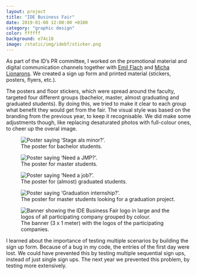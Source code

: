 ```yaml
---
layout: project
title: "IDE Business Fair"
date: 2019-01-08 12:00:00 +0100
category: "graphic design"
color: ffffff
background: e74c18
image: /static/img/idebf/sticker.png
---
```


As part of the ID’s PR committee, I worked on the promotional material and digital communication channels together with [Emil Flach](http://emilflach.com/) and [Micha Lionarons](https://linkedin.com/in/michalionarons). We created a sign up form and printed material (stickers, posters, flyers, etc.).

The posters and floor stickers, which were spread around the faculty, targeted four different groups (bachelor, master, almost graduating and graduated students). By doing this, we tried to make it clear to each group what benefit they would get from the fair. The visual style was based on the branding from the previous year, to keep it recognisable. We did make some adjustments though, like replacing desaturated photos with full-colour ones, to cheer up the overal image.


<div class="project__picture-group">

  <figure class="project__picture">
    <img class="project__image" alt="Poster saying ‘Stage als minor?’."
      srcset="/static/img/idebf/posters-01.png 1x,
        /static/img/idebf/posters-01.png 2x"
      src="/static/img/idebf/posters-01.png">
    <figcaption class="project__caption">
      The poster for bachelor students.
    </figcaption>
  </figure>

  <figure class="project__picture">
    <img class="project__image" alt="Poster saying ‘Need a JMP?’."
      srcset="/static/img/idebf/posters-02.png 1x,
        /static/img/idebf/posters-02.png 2x"
      src="/static/img/idebf/posters-02.png">
    <figcaption class="project__caption">
      The poster for master students.
    </figcaption>
  </figure>

  <figure class="project__picture">
    <img class="project__image" alt="Poster saying ‘Need a job?’."
      srcset="/static/img/idebf/posters-03.png 1x,
        /static/img/idebf/posters-03.png 2x"
      src="/static/img/idebf/posters-03.png">
    <figcaption class="project__caption">
      The poster for (almost) graduated students.
    </figcaption>
  </figure>

  <figure class="project__picture">
    <img class="project__image" alt="Poster saying ‘Graduation internship?’."
      srcset="/static/img/idebf/posters-04.png 1x,
        /static/img/idebf/posters-04.png 2x"
      src="/static/img/idebf/posters-04.png">
    <figcaption class="project__caption">
      The poster for master students looking for a graduation project.
    </figcaption>
  </figure>

  <figure class="project__picture">
    <img class="project__image" alt="Banner showing the IDE Business Fair logo in large and the logos of all participating company grouped by colour."
      srcset="/static/img/idebf/logobanner.png 1x,
        /static/img/idebf/logobanner.png 2x"
      src="/static/img/idebf/logobanner.png">
    <figcaption class="project__caption">
      The banner (3 x 1 meter) with the logos of the participating companies.
    </figcaption>
  </figure>

</div>


I learned about the importance of testing multiple scenarios by building the sign up form. Because of a bug in my code, the entries of the first day were lost. We could have prevented this by testing multiple sequential sign ups, instead of just single sign ups. The next year we prevented this problem, by testing more extensively.
